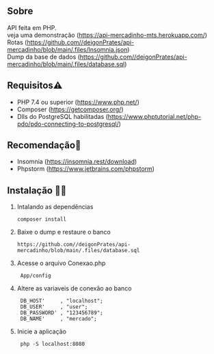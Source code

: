 ## Sobre
API feita em PHP.  <br>veja uma demonstração (https://api-mercadinho-mts.herokuapp.com/)<br>
Rotas (https://github.com//deigonPrates/api-mercadinho/blob/main/.files/Insomnia.json)<br>
Dump da base de dados (https://github.com//deigonPrates/api-mercadinho/blob/main/.files/database.sql)


## Requisitos⚠️

- PHP 7.4 ou superior (https://www.php.net/)
- Composer (https://getcomposer.org/)
- Dlls do PostgreSQL habilitadas (https://www.phptutorial.net/php-pdo/pdo-connecting-to-postgresql/)


## Recomendação🚀
- Insomnia (https://insomnia.rest/download) 
- Phpstorm (https://www.jetbrains.com/phpstorm)

## Instalação 👨‍💻
1) Intalando as dependências<br>
   ```
   composer install
   ```
2) Baixe o dump e restaure o banco
   ```
   https://github.com//deigonPrates/api-mercadinho/blob/main/.files/database.sql
   ```
3) Acesse o arquivo Conexao.php <br>
   ```
    App/config
   ```
4) Altere as variaveis de conexão ao banco<br>
   ```
    DB_HOST'     , "localhost";
    DB_USER'     , "user";
    DB_PASSWORD' , "123456789";
    DB_NAME'     , "mercado";
   ```
   
5) Inicie a aplicação<br>
   ```
    php -S localhost:8080
   ```
